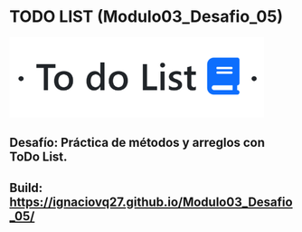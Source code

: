 # TODO LIST (Modulo03_Desafio_05)

<img src="assets/imgs/ToDo_List_Logo_01.PNG" width="450" height="auto">


## Desafío: Práctica de métodos y arreglos con ToDo List.
## Build: https://ignaciovq27.github.io/Modulo03_Desafio_05/
